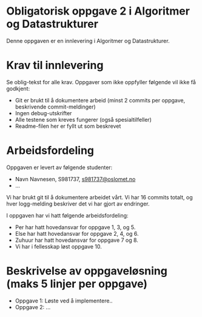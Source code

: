 # Obligatorisk oppgave 2 i Algoritmer og Datastrukturer

Denne oppgaven er en innlevering i Algoritmer og Datastrukturer. 

# Krav til innlevering

Se oblig-tekst for alle krav. Oppgaver som ikke oppfyller følgende vil ikke få godkjent:

* Git er brukt til å dokumentere arbeid (minst 2 commits per oppgave, beskrivende commit-meldinger)	
* Ingen debug-utskrifter
* Alle testene som kreves fungerer (også spesialtilfeller)
* Readme-filen her er fyllt ut som beskrevet

# Arbeidsfordeling

Oppgaven er levert av følgende studenter:
* Navn Navnesen, S981737, s981737@oslomet.no
* ...

Vi har brukt git til å dokumentere arbeidet vårt. Vi har 16 commits totalt, og hver logg-melding beskriver det vi har gjort av endringer.

I oppgaven har vi hatt følgende arbeidsfordeling:
* Per har hatt hovedansvar for oppgave 1, 3, og 5. 
* Else har hatt hovedansvar for oppgave 2, 4, og 6. 
* Zuhuur har hatt hovedansvar for oppgave 7 og 8. 
* Vi har i fellesskap løst oppgave 10. 

# Beskrivelse av oppgaveløsning (maks 5 linjer per oppgave)

* Oppgave 1: Løste ved å implementere..
* Oppgave 2: ...

